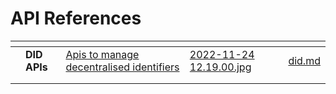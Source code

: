 # API References

<table data-view="cards"><thead><tr><th></th><th></th><th></th><th data-hidden data-card-cover data-type="files"></th><th data-hidden data-card-target data-type="content-ref"></th></tr></thead><tbody><tr><td></td><td><strong>DID APIs</strong></td><td><a data-footnote-ref href="#user-content-fn-1">Apis to manage decentralised identifiers</a></td><td><a href="../../.gitbook/assets/2022-11-24 12.19.00.jpg">2022-11-24 12.19.00.jpg</a></td><td><a href="did.md">did.md</a></td></tr><tr><td></td><td></td><td></td><td></td><td></td></tr><tr><td></td><td></td><td></td><td></td><td></td></tr></tbody></table>

[^1]: 
